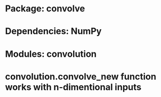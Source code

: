 # Package: convolve 
# Dependencies: NumPy
# Modules: convolution 
# convolution.convolve_new function works with n-dimentional inputs